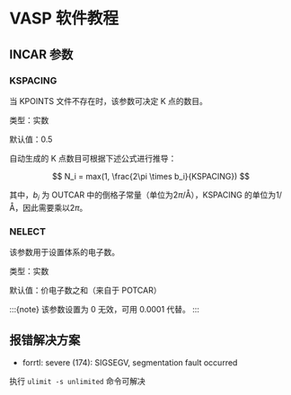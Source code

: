 # VASP 软件教程

## INCAR 参数

### KSPACING

当 KPOINTS 文件不存在时，该参数可决定 K 点的数目。

类型：实数

默认值：0.5

自动生成的 K 点数目可根据下述公式进行推导：

$$
N_i = max(1, \frac{2\pi \times b_i}{KSPACING})
$$

其中，$b_i$ 为 OUTCAR 中的倒格子常量（单位为$2\pi/$Å），KSPACING 的单位为$1/$Å，因此需要乘以$2\pi$。

### NELECT

该参数用于设置体系的电子数。

类型：实数

默认值：价电子数之和（来自于 POTCAR）

:::{note}
该参数设置为 0 无效，可用 0.0001 代替。
:::

## 报错解决方案

- forrtl: severe (174): SIGSEGV, segmentation fault occurred

执行 `ulimit -s unlimited` 命令可解决
